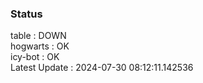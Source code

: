 ### Status


table : DOWN  
hogwarts : OK  
icy-bot : OK  
Latest Update : 2024-07-30 08:12:11.142536

